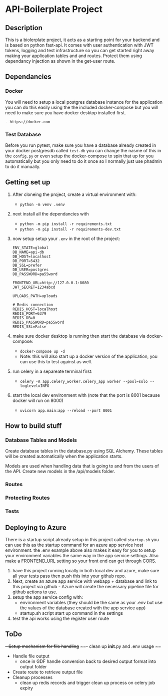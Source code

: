 # API-Boilerplate Project

## Description

This is a biolerplate project, it acts as a starting point for your backend and is based on python fast-api. It comes with user authentication with JWT tokens, logging and test infrastructure so you can get started right away making your application tables and and routes. Protect them using dependancy injection as shown in the get-user route.

## Dependancies

### Docker

You will need to setup a local postgres database instance for the application you can do this easily using the the included docker-compose but you will need to make sure you have docker desktop installed first.

    - https://docker.com

### Test Database

Before you run pytest, make sure you have a database already created in your docker postgresdb called `test-db` you can change the nasme of this in the `config.py` or even setup the docker-compose to spin that up for you automatically but you only need to do it once so I normally just use phadmin to do it manually.

## Getting set up

1. After cloneing the project, create a virtual environment with:
    - `python -m venv .venv`
2. next install all the dependancies with
    - `python -m pip install -r requirements.txt`
    - `python -m pip install -r requirements-dev.txt`
3. now setup setup your `.env` in the root of the project:
    ```
    ENV_STATE=global
    DB_NAME=api-db
    DB_HOST=localhost
    DB_PORT=5432 
    DB_SSL=prefer 
    DB_USER=postgres
    DB_PASSWORD=pa55word

    FRONTEND_URL=http://127.0.0.1:8080
    JWT_SECRET=1234abcd

    UPLOADS_PATH=uploads

    # Redis connection
    REDIS_HOST=localhost
    REDIS_PORT=6379
    REDIS_DB=0
    REDIS_PASSWORD=pa55word
    REDIS_SSL=False
    ```
3. make sure docker desktop is running then start the database via docker-compose:
    - `docker-compose up -d`
    - Note: this will also start up a docker version of the application, you can use this to test against as well. 
4. run celery in a separeate terminal first:
    - `celery -A app.celery_worker.celery_app worker --pool=solo --loglevel=INFO`

5. start the local dev environment with (note that the port is 8001 because docker will run on 8000)
    - `uvicorn app.main:app --reload --port 8001`


## How to build stuff

### Database Tables and Models

Create database tables in the database.py using SQL Alchemy. These tables will be created automatically when the application starts.

Models are used when handling data that is going to and from the users of the API. Create new models in the /api/models folder.

### Routes

### Protecting Routes

### Tests

## Deploying to Azure

There is a startup script already setup in this project called `startup.sh` you can use this as the startup command for an azure app service host environment. the .env example above also makes it easy for you to setup your environment variables the same way in the app service settings. Also make a FRONTEND_URL setting so your front end can get through CORS.

1. have this project running locally in both local dev and azure, make sure all  your tests pass then push this into your github repo.
2. Next, create an azure app service with webapp + database and link to this project via github - Azure will create the necessary pipeline file for github actions to use.
3. setup the app service config with:
    - environment variables (they should be the same as your .env but use the values of the database created with the app service app)
    - startup.sh script start up command in the settings
4. test the api works using the register user route

## ToDo

~~- Setup mechanism for file handling~~
~~- clean up __init__.py  and .env usage ~~
- Handle file output
    - once in GDF handle conversion back to desired output format into output folder
- Create route to retrieve output file
- Cleanup processes
    - clean up redis records and trigger clean up process on celery job expiry